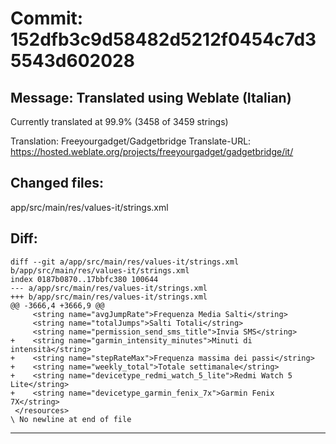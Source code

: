 # Commit: 152dfb3c9d58482d5212f0454c7d35543d602028
## Message: Translated using Weblate (Italian)

Currently translated at 99.9% (3458 of 3459 strings)

Translation: Freeyourgadget/Gadgetbridge
Translate-URL: https://hosted.weblate.org/projects/freeyourgadget/gadgetbridge/it/
## Changed files:
app/src/main/res/values-it/strings.xml

## Diff:
```
diff --git a/app/src/main/res/values-it/strings.xml b/app/src/main/res/values-it/strings.xml
index 0187b0870..17bbfc380 100644
--- a/app/src/main/res/values-it/strings.xml
+++ b/app/src/main/res/values-it/strings.xml
@@ -3666,4 +3666,9 @@
     <string name="avgJumpRate">Frequenza Media Salti</string>
     <string name="totalJumps">Salti Totali</string>
     <string name="permission_send_sms_title">Invia SMS</string>
+    <string name="garmin_intensity_minutes">Minuti di intensità</string>
+    <string name="stepRateMax">Frequenza massima dei passi</string>
+    <string name="weekly_total">Totale settimanale</string>
+    <string name="devicetype_redmi_watch_5_lite">Redmi Watch 5 Lite</string>
+    <string name="devicetype_garmin_fenix_7x">Garmin Fenix 7X</string>
 </resources>
\ No newline at end of file
```
-----------------------------------
